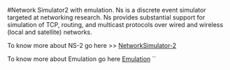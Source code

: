 #Network Simulator2 with emulation.
Ns is a discrete event simulator targeted at networking research. Ns provides substantial support for simulation of TCP, routing, and multicast protocols over wired and wireless (local and satellite) networks.

To know more about NS-2 go here >>
[NetworkSimulator-2](http://www.isi.edu/nsnam/ns/)

To know more about Emulation go here 
[Emulation](http://www.isi.edu/nsnam/ns/ns-emulation.html)
``

